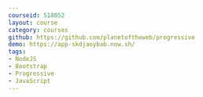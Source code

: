 ```yaml
---
courseid: 518052
layout: course
category: courses
github: https://github.com/planetoftheweb/progressive
demo: https://app-skdjaoybab.now.sh/
tags:
- NodeJS
- Bootstrap
- Progressive
- JavaScript
---
```

